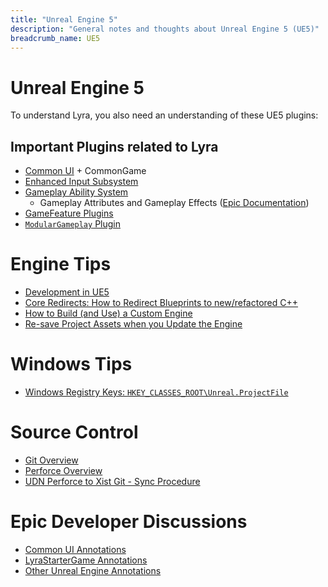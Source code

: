 ```yaml
---
title: "Unreal Engine 5"
description: "General notes and thoughts about Unreal Engine 5 (UE5)"
breadcrumb_name: UE5
---
```



# Unreal Engine 5

To understand Lyra, you also need an understanding of these UE5 plugins:

## Important Plugins related to Lyra

- [Common UI](/UE5/CommonUI/) + CommonGame
- [Enhanced Input Subsystem](/UE5/EnhancedInput/)
- [Gameplay Ability System](/UE5/GameplayAbilitySystem/)
  - Gameplay Attributes and Gameplay Effects ([Epic Documentation](https://docs.unrealengine.com/5.0/en-US/gameplay-attributes-and-gameplay-effects-for-the-gameplay-ability-system-in-unreal-engine/))
- [GameFeature Plugins](/UE5/GameFeatures/)
- [`ModularGameplay` Plugin](/UE5/ModularGameplay/)


# Engine Tips

- [Development in UE5](./Dev/)
- [Core Redirects: How to Redirect Blueprints to new/refactored C++](./Engine/Core-Redirects)
- [How to Build (and Use) a Custom Engine](./Engine/)
- [Re-save Project Assets when you Update the Engine](./Engine/Resave-Assets)


# Windows Tips

- [Windows Registry Keys: `HKEY_CLASSES_ROOT\Unreal.ProjectFile`](./Windows-Registry-Keys)


# Source Control

- [Git Overview](/Git/)
- [Perforce Overview](/Perforce/)
- [UDN Perforce to Xist Git - Sync Procedure](/UE5/Engine/Perforce-Sync-Procedure)


# Epic Developer Discussions

- [Common UI Annotations](./UE5/CommonUI/#Annotations)
- [LyraStarterGame Annotations](./UE5/LyraStarterGame/Epic-Games-Developer-Discussion-References)
- [Other Unreal Engine Annotations](./UE5/Annotations/)

